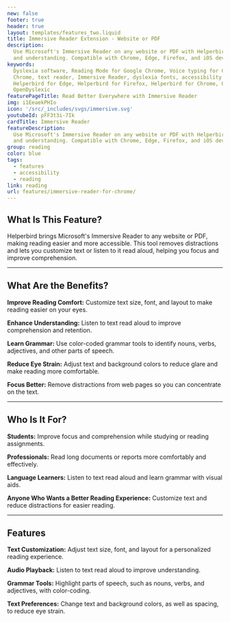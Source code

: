 ```yaml
---
new: false
footer: true
header: true
layout: templates/features_two.liquid
title: Immersive Reader Extension - Website or PDF
description:
  Use Microsoft's Immersive Reader on any website or PDF with Helperbird. Improve reading fluency
  and understanding. Compatible with Chrome, Edge, Firefox, and iOS devices.
keywords:
  Dyslexia software, Reading Mode for Google Chrome, Voice typing for Chrome, Text to speech for
  Chrome, text reader, Immersive Reader, dyslexia fonts, accessibility software, dyslexia software,
  Helperbird for Edge, Helperbird for Firefox, Helperbird for Chrome, Opendyslexic for Chrome,
  OpenDyslexic
featurePageTitle: Read Better Everywhere with Immersive Reader
img: i1EeaekPHIo
icon: '/src/_includes/svgs/immersive.svg'
youtubeId: pFF3t3i-7Ik
cardTitle: Immersive Reader
featureDescription:
  Use Microsoft's Immersive Reader on any website or PDF with Helperbird. Improve reading fluency
  and understanding. Compatible with Chrome, Edge, Firefox, and iOS devices.
group: reading
color: blue
tags:
  - features
  - accessibility
  - reading
link: reading
url: features/immersive-reader-for-chrome/
---
```




## What Is This Feature?

Helperbird brings Microsoft's Immersive Reader to any website or PDF, making reading easier and more accessible. This tool removes distractions and lets you customize text or listen to it read aloud, helping you focus and improve comprehension.

---

## What Are the Benefits?


**Improve Reading Comfort:** Customize text size, font, and layout to make reading easier on your eyes.  

**Enhance Understanding:** Listen to text read aloud to improve comprehension and retention.  

**Learn Grammar:** Use color-coded grammar tools to identify nouns, verbs, adjectives, and other parts of speech.  

**Reduce Eye Strain:** Adjust text and background colors to reduce glare and make reading more comfortable.  

**Focus Better:** Remove distractions from web pages so you can concentrate on the text.

---

## Who Is It For?


**Students:** Improve focus and comprehension while studying or reading assignments.  

**Professionals:** Read long documents or reports more comfortably and effectively.  

**Language Learners:** Listen to text read aloud and learn grammar with visual aids.  

**Anyone Who Wants a Better Reading Experience:** Customize text and reduce distractions for easier reading.  

---

## Features


**Text Customization:** Adjust text size, font, and layout for a personalized reading experience.  

**Audio Playback:** Listen to text read aloud to improve understanding.  

**Grammar Tools:** Highlight parts of speech, such as nouns, verbs, and adjectives, with color-coding.  

**Text Preferences:** Change text and background colors, as well as spacing, to reduce eye strain.  

